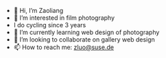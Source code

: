 - 👋 Hi, I’m Zaoliang
- 👀 I’m interested in film photography
- I do cycling since 3 years
- 🌱 I’m currently learning web design of photography
- 💞️ I’m looking to collaborate on gallery web design
- 📫 How to reach me: zluo@suse.de

<!---
Zaoliang/Zaoliang is a ✨ special ✨ repository because its `README.md` (this file) appears on your GitHub profile.
You can click the Preview link to take a look at your changes.
--->
